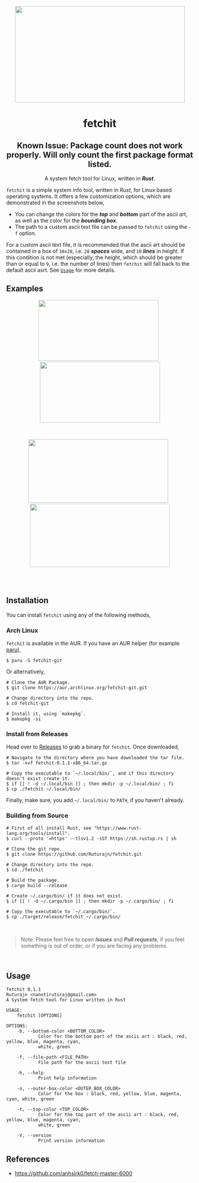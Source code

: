 <div align="center">

<img src="https://user-images.githubusercontent.com/56625259/186507604-2d4a4fd9-6471-4469-a3f4-ce4bf5aebc4a.png" width="457" height="259">

# fetchit
## Known Issue: Package count does not work properly. Will only count the first package format listed.


A system fetch tool for Linux, written in ***Rust***.

</div>

`fetchit` is a simple system info tool, written in *Rust*, for Linux based operating systems. It offers a few customization options, which are demonstrated in the
screenshots below,
- You can change the colors for the ***top*** and ***bottom*** part of the ascii art, as well as the color for the ***bounding box***.
- The path to a custom ascii text file can be passed to `fetchit` using the `-f` option.

For a custom ascii text file, it is recommended that the ascii art should be contained in a box of `10x28`, i.e. `28` ***spaces*** wide, and `10` ***lines***
in height. If this condition is not met (especially, the height, which should be greater than or equal to `9`, i.e. the number of lines) then `fetchit` will fall back to the default ascii asrt. See [`Usage`](https://github.com/Ruturajn/fetchit#usage) for more details.

## Examples

<div align="center">

<img src="https://user-images.githubusercontent.com/56625259/186508160-746a2cc7-af3f-4d91-84d3-de3262480198.png" width="323" height="163"> &nbsp; <img src="https://user-images.githubusercontent.com/56625259/186508179-18fb1940-27ad-42d2-9d4c-0a72d887f2ef.png" width="323" height="163">

<br>

<img src="https://user-images.githubusercontent.com/56625259/186509037-3fc1f415-cf1f-4563-97c0-2c05443ecd79.png" width="376" height="170"> &nbsp; <img src="https://user-images.githubusercontent.com/56625259/186509080-72c261b8-3f17-4825-b547-16af09fe6602.png" width="376" height="170">

<br>

</div>

<br>

## Installation

You can install `fetchit` using any of the following methods,

### Arch Linux
`fetchit` is available in the AUR. If you have an AUR helper (for example [paru](https://github.com/Morganamilo/paru)),

```
$ paru -S fetchit-git
```

Or alternatively,
```
# Clone the AUR Package.
$ git clone https://aur.archlinux.org/fetchit-git.git

# Change directory into the repo.
$ cd fetchit-git

# Install it, using `makepkg`.
$ makepkg -si
```

### Install from Releases

Head over to [Releases](https://github.com/Ruturajn/fetchit/releases) to grab a binary for `fetchit`. Once downloaded,
```
# Navigate to the directory where you have downloaded the tar file.
$ tar -xvf fetchit-0.1.1-x86_64.tar.gz

# Copy the executable to `~/.local/bin/`, and if this directory doesn't exist create it.
$ if [[ ! -d ~/.local/bin ]] ; then mkdir -p ~/.local/bin/ ; fi
$ cp ./fetchit ~/.local/bin/
```
Finally, make sure, you add `~/.local/bin/` to `PATH`, if you haven't already.

### Building from Source
```
# First of all install Rust, see "https://www.rust-lang.org/tools/install".
$ curl --proto '=https' --tlsv1.2 -sSf https://sh.rustup.rs | sh

# Clone the git repo.
$ git clone https://github.com/Ruturajn/fetchit.git

# Change directory into the repo.
$ cd ./fetchit

# Build the package.
$ cargo build --release

# Create ~/.cargo/bin/ if it does not exist.
$ if [[ ! -d ~/.cargo/bin ]] ; then mkdir -p ~/.cargo/bin/ ; fi

# Copy the executable to `~/.cargo/bin/`.
$ cp ./target/release/fetchit ~/.cargo/bin/
```

<br>

> Note: Please feel free to open ***Issues*** and ***Pull requests***, if you feel something is out of order, or if you are facing any problems.

<br>

## Usage
```
fetchit 0.1.1
Ruturajn <nanotiruturaj@gmail.com>
A System fetch tool for Linux written in Rust

USAGE:
    fetchit [OPTIONS]

OPTIONS:
    -b, --bottom-color <BOTTOM_COLOR>
            Color for the bottom part of the ascii art : black, red, yellow, blue, magenta, cyan,
            white, green

    -f, --file-path <FILE_PATH>
            File path for the ascii text file

    -h, --help
            Print help information

    -o, --outer-box-color <OUTER_BOX_COLOR>
            Color for the box : black, red, yellow, blue, magenta, cyan, white, green

    -t, --top-color <TOP_COLOR>
            Color for the top part of the ascii art : black, red, yellow, blue, magenta, cyan,
            white, green

    -V, --version
            Print version information
```

## References
- https://github.com/anhsirk0/fetch-master-6000
